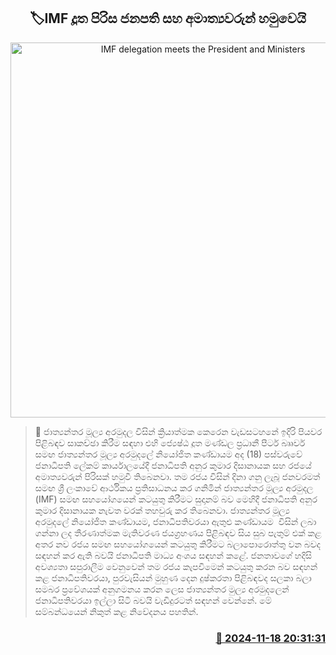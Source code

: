 <p align='center'><b><h2 align='center' title='IMF delegation meets the President and Ministers'>🏷IMF දූත පිරිස ජනපති සහ අමාත්‍යවරුන් හමුවෙයි</h2></b></p>
<p align='center'><img src='https://helakuru.sgp1.cdn.digitaloceanspaces.com/esana/images/lib/anura-president-imf-meet.jpg' width='600' alt='IMF delegation meets the President and Ministers'></p>

>📝 ජාත්‍යන්තර මූල්‍ය අරමුදල විසින් ක්‍රියාත්මක කෙරෙන වැඩසටහනේ ඉදිරි පියවර පිළිබඳව සාකච්ඡා කිරීම සඳහා එහි ජ්‍යෙෂ්ඨ දූත මණ්ඩල ප්‍රධානී පීටර් බෲවර් සමඟ ජාත්‍යන්තර මූල්‍ය අරමුදලේ නියෝජිත කණ්ඩායම අද (18) පස්වරුවේ ජනාධිපති ලේකම් කාර්යාලයේදී ජනාධිපති අනුර කුමාර දිසානායක සහ රජයේ අමාත්‍යවරුන් පිරිසක් හමුවී තිබෙනවා.
තම රජය විසින් දිනා ගනු ලැබූ ජනවරමත් සමඟ ශ්‍රී ලංකාවේ ආර්ථිකය ප්‍රතිසාධනය කර ගනිමින් ජාත්‍යන්තර මූල්‍ය අරමුදල (IMF) සමඟ සහයෝගයෙන් කටයුතු කිරීමට සුදානම් බව මෙහිදී ජනාධිපති අනුර කුමාර දිසානායක නැවත වරක් තහවුරු කර තිබෙනවා.
ජාත්‍යන්තර මූල්‍ය අරමුදලේ නියෝජිත කණ්ඩායම, ජනාධිපතිවරයා ඇතුළු කණ්ඩායම  විසින් ලබා ගන්නා ලද තීරණාත්මක මැතිවරණ ජයග්‍රහණය පිළිබඳව සිය සුබ පැතුම් එක් කළ අතර නව රජය සමඟ සහයෝගයෙන් කටයුතු කිරීමට බලාපොරොත්තු වන බවද සඳහන් කර ඇති බවයි ජනාධිපති මාධ්‍ය අංශය සඳහන් කළේ.
ජනතාවගේ හදිසි අවශ්‍යතා සපුරාලීම වෙනුවෙන් තම රජය කැපවිමෙන් කටයුතු කරන බව සඳහන් කළ ජනාධිපතිවරයා, පුරවැසියන් මුහුණ දෙන දුෂ්කරතා පිළිබඳවද සලකා බලා සමබර ප්‍රවේශයක් අනුගමනය කරන ලෙස ජාත්‍යන්තර මුල්‍ය අරමුදලෙන් ජනාධිපතිවරයා ඉල්ලා සිටි බවයි වැඩිදුරටත් සඳහන් වෙන්නේ.
මේ සම්බන්ධයෙන් නිකුත් කළ නිවේදනය පහතින්. 
 


<h3 align='right'><a href='https://www.helakuru.lk/esana/p/105202/'>📅 2024-11-18 20:31:31</a></h3>
